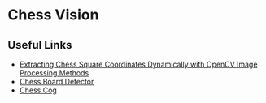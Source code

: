 # Chess Vision

## Useful Links

- [Extracting Chess Square Coordinates Dynamically with OpenCV Image Processing Methods](https://medium.com/@siromermer/extracting-chess-square-coordinates-dynamically-with-opencv-image-processing-methods-76b933f0f64e)
- [Chess Board Detector](https://github.com/dimasikson/chess-board-detector)
- [Chess Cog](https://github.com/georg-wolflein/chesscog)
